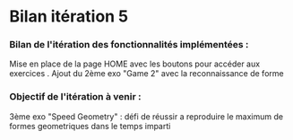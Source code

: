# Bilan itération 5

### Bilan de l'itération des fonctionnalités implémentées :
Mise en place de la page HOME avec les boutons pour accéder aux exercices .
Ajout du 2ème exo "Game 2" avec la reconnaissance de forme


### Objectif de l'itération à venir :
3ème exo "Speed Geometry" : défi de réussir a reproduire le maximum de formes geometriques dans le temps imparti  
